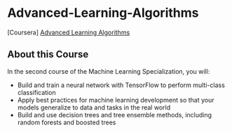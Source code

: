# Advanced-Learning-Algorithms
[Coursera] [Advanced Learning Algorithms](https://www.coursera.org/learn/advanced-learning-algorithms?)

## About this Course
In the second course of the Machine Learning Specialization, you will:
* Build and train a neural network with TensorFlow to perform multi-class classification
* Apply best practices for machine learning development so that your models generalize to data and tasks in the real world
* Build and use decision trees and tree ensemble methods, including random forests and boosted trees
